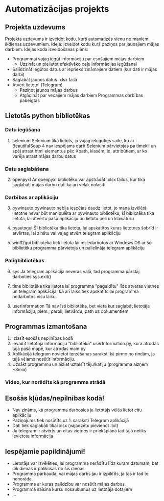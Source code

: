 # Automatizācijas projekts
## Projekta uzdevums
Projekta uzdevums ir izveidot kodu, kurš automatizēs vienu no maniem ikdienas uzdevumiem.
Ideja: Izveidot kodu kurš paziņos par jaunajiem mājas darbiem.
Idejas koda izveidošanas plāns:
  - Programmai vajag iegūt informāciju par esošajiem mājas darbiem
    - Uzzināt un pielietot efektīvāko ceļu informācijas iegūšanai
  - Salīdzināt iegūtos datus ar iepriekš zināmajiem datiem (kur dati ir mājas darbi)
  - Saglabāt jaunos datus .xlsx failā
  - Atvērt lietotni (Telegram)
    - Paziņot jaunos mājas darbus
    - Atgādināt par vecajiem mājas darbiem
  Programmas darbības pabeigtas

## Lietotās python bibliotēkas
### Datu iegūšana 

1. selenium
Selenium tika lietots, jo vajag ielogoties saitē, ko ar BeautifulSoup 4 nav iespējams darīt
Selenium pārvietojas pa tīmekli un spēj atrast html elementus pēc Xpath, klasēm, id, attribūtiem, ar ko varēja atrast mājas darbu datus

### Datu saglabāšana

2. openpyxl
Ar openpyxl bibliotēku var apstrādāt .xlsx failus, kur tika saglabāti mājas darbu dati kā arī vēlāk nolasīti

### Darbības ar aplikāciju

3. pywinauto
pywinauto nebija iespējas daudz lietot, jo mana izvēlētā lietotne nevar būt manipulēta ar pywinauto bibliotēku,
šī bibliotēka tika lietota, lai atvērtu pašu aplikāciju un lietotu peli un klaviatūru

4. pyautogui
Šī bibliotēka tika lietota, lai apskatītos kuras lietotnes šobrīd ir atvērtas, lai zinātu vai vajag atvērt telegram aplikāciju

5. win32gui
bibliotēka tiek lietota lai mijiedarbotos ar Windows OS 
ar šo bibliotēku programma pārvietoja un palielināja telegram aplikāciju

### Palīgbibliotēkas

6. sys
Ja telegram aplikācija neveras vaļā, tad programma pārstāj darboties sys.exit()

7. time
bibliotēka tika lietota lai programma "pagaidītu" līdz atveras vietnes un telegram aplikācija, kā arī laiks tiek apskatīts lai programma nedarbotos visu laiku.

8. userInformation
Tā nav īsti bibliotēka, bet vieta kur saglabāt lietotāja informāciju, piem., paroli, lietvārdu, path uz dokumentiem.


## Programmas izmantošana
1. Izlasīt esošās nepilnības kodā
2. Ievadīt lietotāja informāciju "bibliotēkā" userInformation.py, kura atrodas tajā pašā mapē, kur atrodas main.py
3. Aplikācijā telegram novietot terzēšanas saraksti kā pirmo no rindām, ja tajā vēlams nosūtīt informāciju.
4. Uzsākt programmu un aiziet uztaisīt tēju/kafiju (programma aizņem ~3min)

### Video, kur norādīts kā programma strādā


## Esošās kļūdas/nepilnības kodā!
  - Nav zināms, kā programma darbosies ja lietotājs vēlās lietot citu aplikāciju
  - Paziņojums tiek nosūtīts uz 1. saraksti Telegram aplikācijā
  - Dati tiek saglabāti tikai xlsx (vajadzētu pievienot .txt)
  - Ja telegram ir atvērts un citas vietnes ir priekšplānā tad tajā netiks ievietota informācija

## Iespējamie papildinājumi!
  - Lietotājs var izvēlēties, lai programma nerādītu līdz kuram datumam, bet cik dienas ir palikušas no šīs dienas.
  - Programma pārbauda, vai mājas darbs jau ir izpildīts, ja tas ir tad to nenorāda.
  - Programma ar kuras palīdzību var nosūtīt mājas darbus.
  - Programma saīsina kursu nosaukumus uz lietotāja dotajiem
  - ...
